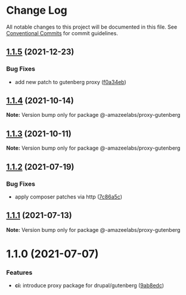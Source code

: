 # Change Log

All notable changes to this project will be documented in this file.
See [Conventional Commits](https://conventionalcommits.org) for commit guidelines.

## [1.1.5](https://github.com/AmazeeLabs/silverback-mono/compare/@-amazeelabs/proxy-gutenberg@1.1.4...@-amazeelabs/proxy-gutenberg@1.1.5) (2021-12-23)


### Bug Fixes

* add new patch to gutenberg proxy ([f0a34eb](https://github.com/AmazeeLabs/silverback-mono/commit/f0a34eb56faac2aa7bb1148aca1e4ce108da8597))





## [1.1.4](https://github.com/AmazeeLabs/silverback-mono/compare/@-amazeelabs/proxy-gutenberg@1.1.3...@-amazeelabs/proxy-gutenberg@1.1.4) (2021-10-14)

**Note:** Version bump only for package @-amazeelabs/proxy-gutenberg





## [1.1.3](https://github.com/AmazeeLabs/silverback-mono/compare/@-amazeelabs/proxy-gutenberg@1.1.2...@-amazeelabs/proxy-gutenberg@1.1.3) (2021-10-11)

**Note:** Version bump only for package @-amazeelabs/proxy-gutenberg





## [1.1.2](https://github.com/AmazeeLabs/silverback-mono/compare/@-amazeelabs/proxy-gutenberg@1.1.1...@-amazeelabs/proxy-gutenberg@1.1.2) (2021-07-19)


### Bug Fixes

* apply composer patches via http ([7c86a5c](https://github.com/AmazeeLabs/silverback-mono/commit/7c86a5c31648e8348c7b21b9d0af4784e4040302))





## [1.1.1](https://github.com/AmazeeLabs/silverback-mono/compare/@-amazeelabs/proxy-gutenberg@1.1.0...@-amazeelabs/proxy-gutenberg@1.1.1) (2021-07-13)

**Note:** Version bump only for package @-amazeelabs/proxy-gutenberg





# 1.1.0 (2021-07-07)


### Features

* **ci:** introduce proxy package for drupal/gutenberg ([9ab8edc](https://github.com/AmazeeLabs/silverback-mono/commit/9ab8edc238e677e5abe021b43639c3ca2882a408))
